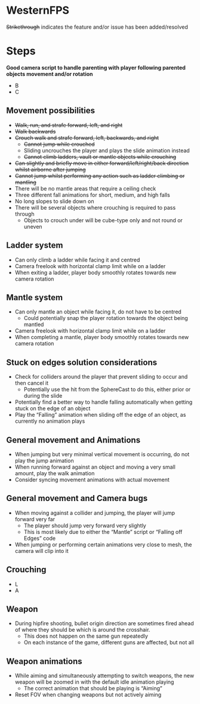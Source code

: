 # WesternFPS

~~Strikethrough~~ indicates the feature and/or issue has been added/resolved

# Steps

**Good camera script to handle parenting with player following parented objects movement and/or rotation**

- B
- C

## Movement possibilities

- ~~Walk, run, and strafe forward, left, and right~~
- ~~Walk backwards~~
- ~~Crouch walk and strafe forward, left, backwards, and right~~
    - ~~Cannot jump while crouched~~
    - Sliding uncrouches the player and plays the slide animation instead
    - ~~Cannot climb ladders, vault or mantle objects while crouching~~
- ~~Can slightly and briefly move in either forward/left/right/back direction whilst airborne after jumping~~
- ~~Cannot jump whilst performing any action such as ladder climbing or mantling~~
- There will be no mantle areas that require a ceiling check
- Three different fall animations for short, medium, and high falls
- No long slopes to slide down on
- There will be several objects where crouching is required to pass through
    - Objects to crouch under will be cube-type only and not round or uneven

## Ladder system
- Can only climb a ladder while facing it and centred
- Camera freelook with horizontal clamp limit while on a ladder
- When exiting a ladder, player body smoothly rotates towards new camera rotation

## Mantle system
- Can only mantle an object while facing it, do not have to be centred
    - Could potentially snap the player rotation towards the object being mantled
- Camera freelook with horizontal clamp limit while on a ladder
- When completing a mantle, player body smoothly rotates towards new camera rotation

## Stuck on edges solution considerations
- Check for colliders around the player that prevent sliding to occur and then cancel it
    - Potentially use the hit from the SphereCast to do this, either prior or during the slide
- Potentially find a better way to handle falling automatically when getting stuck on the edge of an object
- Play the “Falling” animation when sliding off the edge of an object, as currently no animation plays

## General movement and Animations
- When jumping but very minimal vertical movement is occurring, do not play the jump animation
- When running forward against an object and moving a very small amount, play the walk animation
- Consider syncing movement animations with actual movement

## General movement and Camera bugs
- When moving against a collider and jumping, the player will jump forward very far
    - The player should jump very forward very slightly
    - This is most likely due to either the “Mantle” script or “Falling off Edges” code
- When jumping or performing certain animations very close to mesh, the camera will clip into it

## Crouching
- L
- A

## Weapon
- During hipfire shooting, bullet origin direction are sometimes fired ahead of where they should be which is around the crosshair.
    - This does not happen on the same gun repeatedly
    - On each instance of the game, different guns are affected, but not all

## Weapon animations
- While aiming and simultaneously attempting to switch weapons, the new weapon will be zoomed in with the default idle animation playing
    - The correct animation that should be playing is “Aiming”
- Reset FOV when changing weapons but not actively aiming

